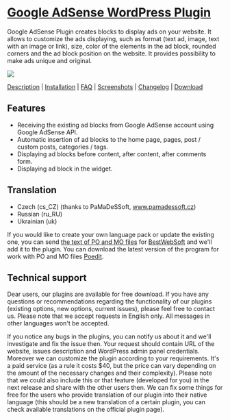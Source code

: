 <a href="http://bestwebsoft.com/products/google-adsense/" target=_blank>Google AdSense WordPress Plugin</a>
========================

Google AdSense Plugin creates blocks to display ads on your website. It allows to customize the ads displaying, such as format (text ad, image, text with an image or link), size, color of the elements in the ad block, rounded corners and the ad block position on the website. It provides possibility to make ads unique and original.

<img src="http://bestwebsoft.com/wp-content/uploads/2014/09/adsense-banner-website1.jpg" />

<a href="http://bestwebsoft.com/products/google-adsense/description/" target=_blank>Description</a> | 
<a href="http://bestwebsoft.com/products/google-adsense/installation/" target=_blank>Installation</a> | 
<a href="http://bestwebsoft.com/products/google-adsense/faq/" target=_blank>FAQ</a> | 
<a href="http://bestwebsoft.com/products/google-adsense/screenshots/" target=_blank>Screenshots</a> | 
<a href="http://bestwebsoft.com/products/google-adsense/changelog/" target=_blank>Changelog</a> | 
<a href="http://bestwebsoft.com/products/google-adsense/download/" target=_blank>Download</a>


Features
-----------------------------
* Receiving the existing ad blocks from Google AdSense account using Google AdSense API.
* Automatic insertion of ad blocks to the home page, pages, post / custom posts, categories / tags.
* Displaying ad blocks before content, after content, after comments form.
* Displaying ad block in the widget.


Translation
-----------------------------
* Czech (cs_CZ) (thanks to PaMaDeSSoft, www.pamadessoft.cz)
* Russian (ru_RU)
* Ukrainian (uk)

If you would like to create your own language pack or update the existing one, you can send <a href="http://codex.wordpress.org/Translating_WordPress" target="_blank">the text of PO and MO files</a> for <a href="http://support.bestwebsoft.com" target="_blank">BestWebSoft</a> and we'll add it to the plugin. You can download the latest version of the program for work with PO and MO files <a href="http://www.poedit.net/download.php" target="_blank">Poedit</a>.


Technical support
-----------------------------
Dear users, our plugins are available for free download. If you have any questions or recommendations regarding the functionality of our plugins (existing options, new options, current issues), please feel free to contact us. Please note that we accept requests in English only. All messages in other languages won't be accepted.

If you notice any bugs in the plugins, you can notify us about it and we'll investigate and fix the issue then. Your request should contain URL of the website, issues description and WordPress admin panel credentials.
Moreover we can customize the plugin according to your requirements. It's a paid service (as a rule it costs $40, but the price can vary depending on the amount of the necessary changes and their complexity). Please note that we could also include this or that feature (developed for you) in the next release and share with the other users then.
We can fix some things for free for the users who provide translation of our plugin into their native language (this should be a new translation of a certain plugin, you can check available translations on the official plugin page).